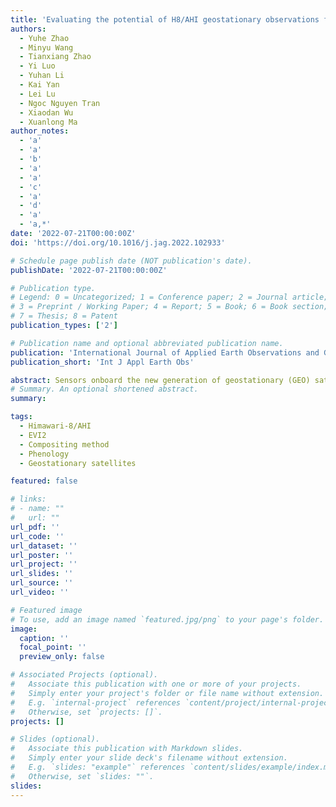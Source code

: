 ```yaml
---
title: 'Evaluating the potential of H8/AHI geostationary observations for monitoring vegetation phenology over different ecosystem types in northern China'
authors:
  - Yuhe Zhao
  - Minyu Wang
  - Tianxiang Zhao
  - Yi Luo
  - Yuhan Li
  - Kai Yan
  - Lei Lu
  - Ngoc Nguyen Tran
  - Xiaodan Wu
  - Xuanlong Ma
author_notes:
  - 'a'
  - 'a'
  - 'b'
  - 'a'
  - 'a'
  - 'c'
  - 'a'
  - 'd'
  - 'a'
  - 'a,*'
date: '2022-07-21T00:00:00Z'
doi: 'https://doi.org/10.1016/j.jag.2022.102933'

# Schedule page publish date (NOT publication's date).
publishDate: '2022-07-21T00:00:00Z'

# Publication type.
# Legend: 0 = Uncategorized; 1 = Conference paper; 2 = Journal article;
# 3 = Preprint / Working Paper; 4 = Report; 5 = Book; 6 = Book section;
# 7 = Thesis; 8 = Patent
publication_types: ['2']

# Publication name and optional abbreviated publication name.
publication: 'International Journal of Applied Earth Observations and Geoinformation'
publication_short: 'Int J Appl Earth Obs'

abstract: Sensors onboard the new generation of geostationary (GEO) satellites launched over past few years have much improved radiometric and temporal resolutions. As one of the latest GEO sensors, the Japanese Himawari-8 Advanced Himawari Imager (hereafter H8/AHI) has temporal resolution of 10 minutes and spectral bands similar to MODIS. Observations from H8/AHI therefore have the potential to improve the precision of vegetation phenology monitoring by significantly shortening the compositing period. In this study, we evaluated methods for compositing daily 2-band Enhanced Vegetation Index (EVI2) from 10-minutes H8/AHI observations at six study sites in northern China encompassing forest, cropland, and grassland. After screening the cloudy observations by a physics-based cloud detection algorithm, key phenological metrics were retrieved from the composited AHI EVI2. H8/AHI 10-min raw EVI2 showed significant diurnal variations that are mainly associated with sun angle variations. By calculating the daily average EVI2 values in different time intervals, we concluded that the mean value using a fixed time window (10:30–13:30) centered around local solar noon effectively reduced the anisotropy effect from the diurnal sun-angle variations, leading to stable EVI2 time series suitable for extracting phenological metrics. On average, the amount of the composited H8/AHI EVI2 time-series data was 5.3 times more than the Terra/Aqua combined MODIS EVI2 product per year and the average size (width) of the gaps in H8/AHI EVI2 time series was 75% smaller than that of the MODIS. Our results demonstrated the promising capability of the new generation GEO satellite for generating time series vegetation index with fewer cloud-induced gaps and higher temporal resolution, hence improving the monitoring of global vegetation phenology and ecosystem responses to climate change.
# Summary. An optional shortened abstract.
summary: 

tags:
  - Himawari-8/AHI
  - EVI2
  - Compositing method
  - Phenology
  - Geostationary satellites

featured: false

# links:
# - name: ""
#   url: ""
url_pdf: ''
url_code: ''
url_dataset: ''
url_poster: ''
url_project: ''
url_slides: ''
url_source: ''
url_video: ''

# Featured image
# To use, add an image named `featured.jpg/png` to your page's folder.
image:
  caption: ''
  focal_point: ''
  preview_only: false

# Associated Projects (optional).
#   Associate this publication with one or more of your projects.
#   Simply enter your project's folder or file name without extension.
#   E.g. `internal-project` references `content/project/internal-project/index.md`.
#   Otherwise, set `projects: []`.
projects: []

# Slides (optional).
#   Associate this publication with Markdown slides.
#   Simply enter your slide deck's filename without extension.
#   E.g. `slides: "example"` references `content/slides/example/index.md`.
#   Otherwise, set `slides: ""`.
slides:
---
```


